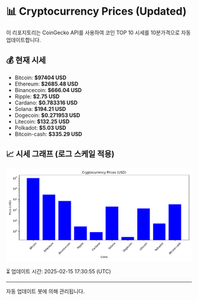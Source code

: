 
# 📊 Cryptocurrency Prices (Updated)

이 리포지토리는 CoinGecko API를 사용하여 코인 TOP 10 시세를 10분가격으로 자동 업데이트합니다.

## 💰 현재 시세
- Bitcoin: **$97404 USD**
- Ethereum: **$2685.48 USD**
- Binancecoin: **$666.04 USD**
- Ripple: **$2.75 USD**
- Cardano: **$0.783316 USD**
- Solana: **$194.21 USD**
- Dogecoin: **$0.271953 USD**
- Litecoin: **$132.25 USD**
- Polkadot: **$5.03 USD**
- Bitcoin-cash: **$335.29 USD**

## 📈 시세 그래프 (로그 스케일 적용)
![Crypto Prices](crypto_prices.png)

⏳ 업데이트 시간: 2025-02-15 17:30:55 (UTC)

---
자동 업데이트 봇에 의해 관리됩니다.
